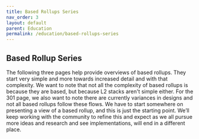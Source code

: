 ```yaml
---
title: Based Rollups Series
nav_order: 3
layout: default
parent: Education
permalink: /education/based-rollups-series
---
```


## Based Rollup Series
The following three pages help provide overviews of based rollups. They start very simple and more towards increased detail and with that complexity. We want to note that not all the complexity of based rollups is because they are based, but because L2 stacks aren't simple either. For the 301 page, we also want to note there are currently variances in designs and not all based rollups follow these flows. We have to start somewhere on presenting a view of a based rollup, and this is just the starting point. We’ll keep working with the community to refine this and expect as we all pursue more ideas and research and see implementations, will end in a different place. 
